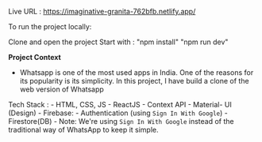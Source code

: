 Live URL : https://imaginative-granita-762bfb.netlify.app/

To run the project locally:

  Clone and open the project
  Start with :
    "npm install"
    "npm run dev"

**Project Context**

- Whatsapp is one of the most used apps in India. One of the reasons for its popularity is its simplicity. In this project, I have build a clone of the web version of Whatsapp

Tech Stack :
    - HTML, CSS, JS
    - ReactJS
    - Context API
    - Material- UI (Design)
    - Firebase:
        - Authentication (using `Sign In With Google`)
        - Firestore(DB)
        - Note: We're using `Sign In With Google` instead of the traditional way of WhatsApp to keep it simple.
